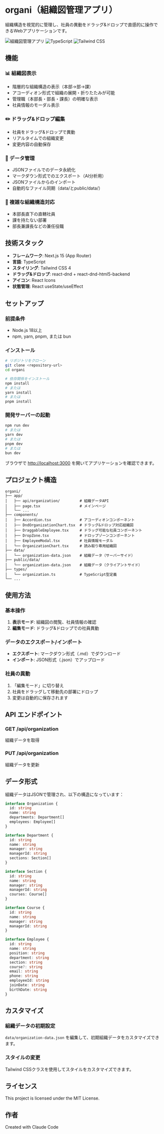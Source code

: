 # organi（組織図管理アプリ）

組織構造を視覚的に管理し、社員の異動をドラッグ&ドロップで直感的に操作できるWebアプリケーションです。

![組織図管理アプリ](https://img.shields.io/badge/Next.js-15-black?logo=next.js)
![TypeScript](https://img.shields.io/badge/TypeScript-5-blue?logo=typescript)
![Tailwind CSS](https://img.shields.io/badge/Tailwind_CSS-4-06B6D4?logo=tailwindcss)

## 機能

### 📊 組織図表示
- 階層的な組織構造の表示（本部→部→課）
- アコーディオン形式で組織の展開・折りたたみが可能
- 管理職（本部長・部長・課長）の明確な表示
- 社員情報のモーダル表示

### ✏️ ドラッグ&ドロップ編集
- 社員をドラッグ&ドロップで異動
- リアルタイムでの組織変更
- 変更内容の自動保存

### 💾 データ管理
- JSONファイルでのデータ永続化
- マークダウン形式でのエクスポート（AI分析用）
- JSONファイルからのインポート
- 自動的なファイル同期（data/とpublic/data/）

### 🎯 複雑な組織構造対応
- 本部長直下の直轄社員
- 課を持たない部署
- 部長兼課長などの兼任役職

## 技術スタック

- **フレームワーク**: Next.js 15 (App Router)
- **言語**: TypeScript
- **スタイリング**: Tailwind CSS 4
- **ドラッグ&ドロップ**: react-dnd + react-dnd-html5-backend
- **アイコン**: React Icons
- **状態管理**: React useState/useEffect

## セットアップ

### 前提条件
- Node.js 18以上
- npm, yarn, pnpm, または bun

### インストール

```bash
# リポジトリをクローン
git clone <repository-url>
cd organi

# 依存関係をインストール
npm install
# または
yarn install
# または
pnpm install
```

### 開発サーバーの起動

```bash
npm run dev
# または
yarn dev
# または
pnpm dev
# または
bun dev
```

ブラウザで [http://localhost:3000](http://localhost:3000) を開いてアプリケーションを確認できます。

## プロジェクト構造

```
organi/
├── app/
│   ├── api/organization/         # 組織データAPI
│   ├── page.tsx                  # メインページ
│   └── ...
├── components/
│   ├── Accordion.tsx             # アコーディオンコンポーネント
│   ├── DndOrganizationChart.tsx  # ドラッグ&ドロップ対応組織図
│   ├── DraggableEmployee.tsx     # ドラッグ可能な社員コンポーネント
│   ├── DropZone.tsx              # ドロップゾーンコンポーネント
│   ├── EmployeeModal.tsx         # 社員情報モーダル
│   └── OrganizationChart.tsx     # 読み取り専用組織図
├── data/
│   └── organization-data.json    # 組織データ（サーバーサイド）
├── public/data/
│   └── organization-data.json    # 組織データ（クライアントサイド）
├── types/
│   └── organization.ts           # TypeScript型定義
└── ...
```

## 使用方法

### 基本操作
1. **表示モード**: 組織図の閲覧、社員情報の確認
2. **編集モード**: ドラッグ&ドロップでの社員異動

### データのエクスポート/インポート
- **エクスポート**: マークダウン形式（.md）でダウンロード
- **インポート**: JSON形式（.json）でアップロード

### 社員の異動
1. 「編集モード」に切り替え
2. 社員をドラッグして移動先の部署にドロップ
3. 変更は自動的に保存されます

## API エンドポイント

### GET /api/organization
組織データを取得

### PUT /api/organization
組織データを更新

## データ形式

組織データはJSONで管理され、以下の構造になっています：

```typescript
interface Organization {
  id: string
  name: string
  departments: Department[]
  employees: Employee[]
}

interface Department {
  id: string
  name: string
  manager: string
  managerId: string
  sections: Section[]
}

interface Section {
  id: string
  name: string
  manager: string
  managerId: string
  courses: Course[]
}

interface Course {
  id: string
  name: string
  manager: string
  managerId: string
}

interface Employee {
  id: string
  name: string
  position: string
  department: string
  section: string
  course?: string
  email: string
  phone: string
  employeeId: string
  joinDate: string
  birthDate: string
}
```

## カスタマイズ

### 組織データの初期設定
`data/organization-data.json` を編集して、初期組織データをカスタマイズできます。

### スタイルの変更
Tailwind CSSクラスを使用してスタイルをカスタマイズできます。

## ライセンス

This project is licensed under the MIT License.

## 作者

Created with Claude Code